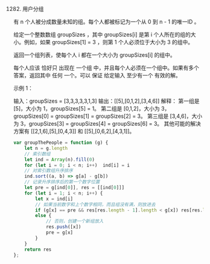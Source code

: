 1282. 用户分组

有 n 个人被分成数量未知的组。每个人都被标记为一个从 0 到 n - 1 的唯一ID 。

给定一个整数数组 groupSizes ，其中 groupSizes[i] 是第 i 个人所在的组的大小。例如，如果 groupSizes[1] = 3 ，则第 1 个人必须位于大小为 3 的组中。

返回一个组列表，使每个人 i 都在一个大小为 groupSizes[i] 的组中。

每个人应该 恰好只 出现在 一个组 中，并且每个人必须在一个组中。如果有多个答案，返回其中 任何 一个。可以 保证 给定输入 至少有一个 有效的解。

 

示例 1：

输入：groupSizes = [3,3,3,3,3,1,3]
输出：[[5],[0,1,2],[3,4,6]]
解释：
第一组是 [5]，大小为 1，groupSizes[5] = 1。
第二组是 [0,1,2]，大小为 3，groupSizes[0] = groupSizes[1] = groupSizes[2] = 3。
第三组是 [3,4,6]，大小为 3，groupSizes[3] = groupSizes[4] = groupSizes[6] = 3。 
其他可能的解决方案有 [[2,1,6],[5],[0,4,3]] 和 [[5],[0,6,2],[4,3,1]]。
```js
var groupThePeople = function (g) {
    let n = g.length
    // 索引数组
    let ind = Array(n).fill(0)
    for (let i = 0; i < n; i++)  ind[i] = i
    // 对索引数组升序排序
    ind.sort((a, b) => g[a] - g[b])
    // 记录升序排序后的第一个数字位置
    let pre = g[ind[0]], res = [[ind[0]]]
    for (let i = 1; i < n; i++) {
        let x = ind[i]
        // 如果当前数字和上个数字相同，而且组没有满，则放进去
        if (g[x] == pre && res[res.length - 1].length < g[x]) res[res.length - 1].push(x)
        else {
            // 否则，创建一个新组放入
            res.push([x])
            pre = g[x]
        }
    }
    return res
};